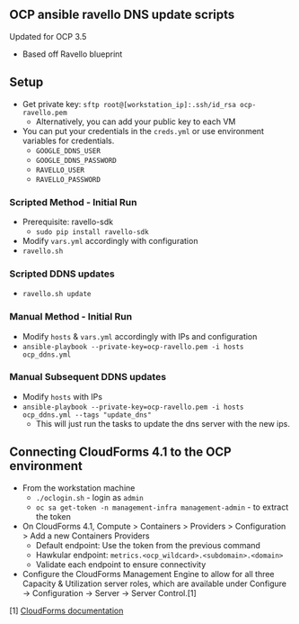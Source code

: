 OCP ansible ravello DNS update scripts
---
Updated for OCP 3.5

* Based off Ravello blueprint

## Setup
* Get private key: `sftp root@[workstation_ip]:.ssh/id_rsa ocp-ravello.pem`
  * Alternatively, you can add your public key to each VM
* You can put your credentials in the `creds.yml` or use environment variables for credentials.
  * `GOOGLE_DDNS_USER`
  * `GOOGLE_DDNS_PASSWORD`
  * `RAVELLO_USER`
  * `RAVELLO_PASSWORD`

### Scripted Method - Initial Run
* Prerequisite: ravello-sdk
  * `sudo pip install ravello-sdk`
* Modify `vars.yml` accordingly with configuration
* `ravello.sh`

### Scripted DDNS updates
* `ravello.sh update`

### Manual Method - Initial Run
* Modify `hosts` & `vars.yml` accordingly with IPs and configuration
* `ansible-playbook --private-key=ocp-ravello.pem -i hosts ocp_ddns.yml`

### Manual Subsequent DDNS updates
* Modify `hosts` with IPs
* `ansible-playbook --private-key=ocp-ravello.pem -i hosts ocp_ddns.yml --tags "update_dns"`
  * This will just run the tasks to update the dns server with the new ips.
  
## Connecting CloudForms 4.1 to the OCP environment
* From the workstation machine
  * `./oclogin.sh` - login as `admin`
  * `oc sa get-token -n management-infra management-admin` - to extract the token
* On CloudForms 4.1, Compute > Containers > Providers > Configuration > Add a new Containers Providers
  * Default endpoint: Use the token from the previous command
  * Hawkular endpoint: `metrics.<ocp_wildcard>.<subdomain>.<domain>`
  * Validate each endpoint to ensure connectivity
* Configure the CloudForms Management Engine to allow for all three Capacity & Utilization server roles, which are available under Configure → Configuration → Server → Server Control.[1]  

[1] [CloudForms documentation](https://access.redhat.com/documentation/en/red-hat-cloudforms/4.1/managing-providers/chapter-4-containers-providers)
  